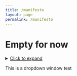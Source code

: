 ```yaml
---
title: /manifesto
layout: page
permalink: /manifesto
---
```


# Empty for now

<details>
  <summary><u>Click to expand</u></summary>
  <p>This is the content of the dropdown window.</p>
  <ul>
    <li>Item 1</li>
    <li>Item 2</li>
    <li>Item 3</li>
  </ul>
</details>

This is a dropdown window test